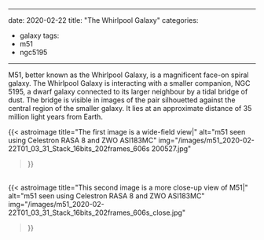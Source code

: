------
date: 2020-02-22
title: "The Whirlpool Galaxy"
categories:
- galaxy
tags:
- m51
- ngc5195
---
M51, better known as the Whirlpool Galaxy, 
is a magnificent face-on spiral galaxy. 
The Whirlpool Galaxy is interacting with a smaller companion, NGC 5195, a dwarf galaxy connected to its larger neighbour by a tidal bridge of dust. The bridge is visible in images of the pair silhouetted against the central region of the smaller galaxy. It lies at an approximate distance of 35  million light years from Earth.


<!--more-->

{{< astroimage
   title="The first image is a wide-field view|"
   alt="m51 seen using Celestron RASA 8 and ZWO ASI183MC"
   img="/images/m51_2020-02-22T01_03_31_Stack_16bits_202frames_606s 200527.jpg"
>}}

&nbsp;<br>
{{< astroimage
   title="This second image is a more close-up view of M51|"
   alt="m51 seen using Celestron RASA 8 and ZWO ASI183MC"
   img="/images/m51_2020-02-22T01_03_31_Stack_16bits_202frames_606s_close.jpg"
>}}